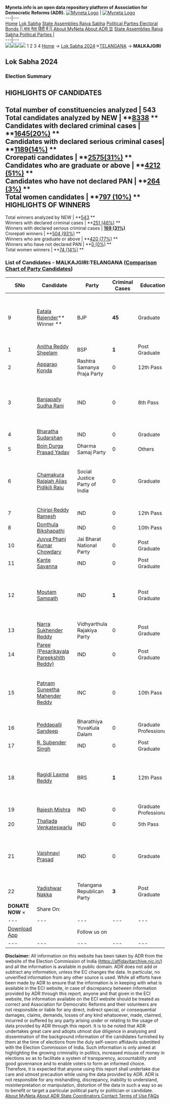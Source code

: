 **Myneta.info is an open data repository platform of Association for Democratic Reforms (ADR).**
[![Myneta Logo](https://www.myneta.info/lib/img/myneta-logo.png)](https://www.myneta.info/) | [![Myneta Logo](https://www.myneta.info/lib/img/adr-logo.png)](https://adrindia.org)  
---|---  
[Home](https://www.myneta.info/) [Lok Sabha](https://www.myneta.info/#ls "Lok Sabha") [ State Assemblies ](https://www.myneta.info/#sa "State Assemblies") [Rajya Sabha](https://www.myneta.info/#rs "Rajya Sabha") [Political Parties ](https://www.myneta.info/party "Political Parties") [ Electoral Bonds ](https://www.myneta.info/electoral_bonds "Electoral Bonds") [ || माय नेता हिंदी में || ](https://translate.google.co.in/translate?prev=hp&hl=en&js=y&u=www.myneta.info&sl=en&tl=hi&history_state0=) [ About MyNeta ](https://adrindia.org/content/about-myneta) [ About ADR ](https://adrindia.org/about-adr/who-we-are) [☰](javascript:void\(0\))
[ State Assemblies ](https://www.myneta.info/#sa "State Assemblies") [ Rajya Sabha ](https://www.myneta.info/#rs "Rajya Sabha") [ Political Parties ](https://www.myneta.info/party "Political Parties")
|   
---|---  
![](https://www.myneta.info/lib/img/banner/banner-1.png)![](https://www.myneta.info/lib/img/banner/banner-2.png)![](https://www.myneta.info/lib/img/banner/banner-3.png)![](https://www.myneta.info/lib/img/banner/banner-4.png)
1  2  3  4 
[Home](https://www.myneta.info/) → [Lok Sabha 2024](https://www.myneta.info/LokSabha2024/)→[TELANGANA](https://www.myneta.info/LokSabha2024/index.php?action=show_constituencies&state_id=32) → **MALKAJGIRI**
### 
## Lok Sabha 2024
###  Election Summary 
HIGHLIGHTS OF CANDIDATES  
---  
Total number of constituencies analyzed |  543   
Total candidates analyzed by NEW | **[8338](https://www.myneta.info/LokSabha2024/index.php?action=summary&subAction=candidates_analyzed&sort=candidate#summary) **  
Candidates with declared criminal cases | **[1645(20%)](https://www.myneta.info/LokSabha2024/index.php?action=summary&subAction=crime&sort=candidate#summary) **  
Candidates with declared serious criminal cases| **[1189(14%)](https://www.myneta.info/LokSabha2024/index.php?action=summary&subAction=serious_crime&sort=candidate#summary) **  
Crorepati candidates | **[2575(31%)](https://www.myneta.info/LokSabha2024/index.php?action=summary&subAction=crorepati&sort=candidate#summary) **  
Candidates who are graduate or above | **[4212 (51%)](https://www.myneta.info/LokSabha2024/index.php?action=summary&subAction=education&sort=candidate#summary) **  
Candidates who have not declared PAN | **[264 (3%)](https://www.myneta.info/LokSabha2024/index.php?action=summary&subAction=without_pan&sort=candidate#summary) **  
Total women candidates | **[797 (10%)](https://www.myneta.info/LokSabha2024/index.php?action=summary&subAction=women_candidate&sort=candidate#summary) **  
HIGHLIGHTS OF WINNERS  
---  
Total winners analyzed by NEW | **[543](https://www.myneta.info/LokSabha2024/index.php?action=summary&subAction=winner_analyzed&sort=candidate#summary) **  
Winners with declared criminal cases | **[251 (46%)](https://www.myneta.info/LokSabha2024/index.php?action=summary&subAction=winner_crime&sort=candidate#summary) **  
Winners with declared serious criminal cases | **[169 (31%)](https://www.myneta.info/LokSabha2024/index.php?action=summary&subAction=winner_serious_crime&sort=candidate#summary)**  
Crorepati winners | **[504 (93%)](https://www.myneta.info/LokSabha2024/index.php?action=summary&subAction=winner_crorepati&sort=candidate#summary) **  
Winners who are graduate or above | **[420 (77%)](https://www.myneta.info/LokSabha2024/index.php?action=summary&subAction=winner_education&sort=candidate#summary) **  
Winners who have not declared PAN | **[0 (0%)](https://www.myneta.info/LokSabha2024/index.php?action=summary&subAction=winner_without_pan&sort=candidate#summary) **  
Total women winners | **[74 (14%)](https://www.myneta.info/LokSabha2024/index.php?action=summary&subAction=winner_women&sort=candidate#summary) **  
### List of Candidates - MALKAJGIRI:TELANGANA ([Comparison Chart of Party Candidates](https://www.myneta.info/LokSabha2024/comparisonchart.php?constituency_id=429))
SNo | Candidate| Party| Criminal Cases| Education| Age| Total Assets| Liabilities  
---|---|---|---|---|---|---|---  
9  | [Eatala Rajender](https://www.myneta.info/LokSabha2024/candidate.php?candidate_id=5238)** Winner ** | BJP | **45** | Graduate| 60 | ![](https://myneta.info/image_v2.php?myneta_folder=LokSabha2024&candidate_id=5238&col=ta) | ![](https://myneta.info/image_v2.php?myneta_folder=LokSabha2024&candidate_id=5238&col=lia)  
1  | [Anitha Reddy Sheelam](https://www.myneta.info/LokSabha2024/candidate.php?candidate_id=5525) | BSP | **1** | Post Graduate| 45 | Rs 79,59,000 ~ 79 Lacs+ | Rs 56,11,466 ~ 56 Lacs+  
2  | [Apparao Konda](https://www.myneta.info/LokSabha2024/candidate.php?candidate_id=5519) | Rashtra Samanya Praja Party | 0 | 12th Pass| 44 | Rs 70,35,935 ~ 70 Lacs+ | Rs 33,00,000 ~ 33 Lacs+  
3  | [Banjapally Sudha Rani](https://www.myneta.info/LokSabha2024/candidate.php?candidate_id=7013) | IND | 0 | 8th Pass| 53 | ![](https://myneta.info/image_v2.php?myneta_folder=LokSabha2024&candidate_id=7013&col=ta) | ![](https://myneta.info/image_v2.php?myneta_folder=LokSabha2024&candidate_id=7013&col=lia)  
4  | [Bharatha Sudarshan](https://www.myneta.info/LokSabha2024/candidate.php?candidate_id=7014) | IND | 0 | Graduate| 50 | Rs 16,10,000 ~ 16 Lacs+ | Rs 0 ~   
5  | [Boin Durga Prasad Yadav](https://www.myneta.info/LokSabha2024/candidate.php?candidate_id=5527) | Dharma Samaj Party | 0 | Others| 37 | Rs 63,51,000 ~ 63 Lacs+ | Rs 51,12,000 ~ 51 Lacs+  
6  | [Chamakura Rajaiah Alias Pidikili Raju](https://www.myneta.info/LokSabha2024/candidate.php?candidate_id=5521) | Social Justice Party of India | 0 | Graduate| 47 | ![](https://myneta.info/image_v2.php?myneta_folder=LokSabha2024&candidate_id=5521&col=ta) | ![](https://myneta.info/image_v2.php?myneta_folder=LokSabha2024&candidate_id=5521&col=lia)  
7  | [Chiripi Reddy Ramesh](https://www.myneta.info/LokSabha2024/candidate.php?candidate_id=7009) | IND | 0 | 12th Pass| 33 | Rs 14,32,300 ~ 14 Lacs+ | Rs 2,20,000 ~ 2 Lacs+  
8  | [Donthula Bikshapathi](https://www.myneta.info/LokSabha2024/candidate.php?candidate_id=7011) | IND | 0 | 10th Pass| 48 | Rs 3,06,46,000 ~ 3 Crore+ | Rs 0 ~   
10  | [Juvva Phani Kumar Chowdary](https://www.myneta.info/LokSabha2024/candidate.php?candidate_id=7007) | Jai Bharat National Party | 0 | Post Graduate| 43 | Rs 31,00,000 ~ 31 Lacs+ | Rs 5,40,000 ~ 5 Lacs+  
11  | [Kante Sayanna](https://www.myneta.info/LokSabha2024/candidate.php?candidate_id=7008) | IND | 0 | Post Graduate| 46 | Rs 3,06,80,000 ~ 3 Crore+ | Rs 0 ~   
12  | [Moutam Sampath](https://www.myneta.info/LokSabha2024/candidate.php?candidate_id=7015) | IND | **1** | Post Graduate| 34 | ![](https://myneta.info/image_v2.php?myneta_folder=LokSabha2024&candidate_id=7015&col=ta) | ![](https://myneta.info/image_v2.php?myneta_folder=LokSabha2024&candidate_id=7015&col=lia)  
13  | [Narra Sukhender Reddy](https://www.myneta.info/LokSabha2024/candidate.php?candidate_id=5522) | Vidhyarthula Rajakiya Party | 0 | Post Graduate| 34 | Rs 1,04,67,400 ~ 1 Crore+ | Rs 44,97,530 ~ 44 Lacs+  
14  | [Paree (Pesarikayala Pareekshith Reddy)](https://www.myneta.info/LokSabha2024/candidate.php?candidate_id=7012) | IND | 0 | Post Graduate| 38 | Nil | Rs 0 ~   
15  | [Patnam Suneetha Mahender Reddy](https://www.myneta.info/LokSabha2024/candidate.php?candidate_id=5291) | INC | 0 | 10th Pass| 46 | ![](https://myneta.info/image_v2.php?myneta_folder=LokSabha2024&candidate_id=5291&col=ta) | ![](https://myneta.info/image_v2.php?myneta_folder=LokSabha2024&candidate_id=5291&col=lia)  
16  | [Peddapalli Sandeep](https://www.myneta.info/LokSabha2024/candidate.php?candidate_id=5523) | Bharathiya YuvaKula Dalam | 0 | Graduate Professional| 31 | Rs 46,23,204 ~ 46 Lacs+ | Rs 1,62,608 ~ 1 Lacs+  
17  | [R. Subender Singh](https://www.myneta.info/LokSabha2024/candidate.php?candidate_id=7018) | IND | 0 | Post Graduate| 40 | Rs 90,79,000 ~ 90 Lacs+ | Rs 0 ~   
18  | [Ragidi Laxma Reddy](https://www.myneta.info/LokSabha2024/candidate.php?candidate_id=5237) | BRS | **1** | 12th Pass| 60 | ![](https://myneta.info/image_v2.php?myneta_folder=LokSabha2024&candidate_id=5237&col=ta) | ![](https://myneta.info/image_v2.php?myneta_folder=LokSabha2024&candidate_id=5237&col=lia)  
19  | [Rajesh Mishra](https://www.myneta.info/LokSabha2024/candidate.php?candidate_id=7016) | IND | 0 | Graduate Professional| 38 | Rs 25,31,000 ~ 25 Lacs+ | Rs 0 ~   
20  | [Thallada Venkateswarlu](https://www.myneta.info/LokSabha2024/candidate.php?candidate_id=7010) | IND | 0 | 5th Pass| 54 | Rs 15,99,000 ~ 15 Lacs+ | Rs 0 ~   
21  | [Vaishnavi Prasad](https://www.myneta.info/LokSabha2024/candidate.php?candidate_id=7017) | IND | 0 | Graduate| 59 | ![](https://myneta.info/image_v2.php?myneta_folder=LokSabha2024&candidate_id=7017&col=ta) | ![](https://myneta.info/image_v2.php?myneta_folder=LokSabha2024&candidate_id=7017&col=lia)  
22  | [Yadishwar Nakka](https://www.myneta.info/LokSabha2024/candidate.php?candidate_id=5526) | Telangana Republican Party | **3** | Post Graduate| 38 | Rs 27,05,000 ~ 27 Lacs+ | Rs 4,80,000 ~ 4 Lacs+  
|  **DONATE NOW** × |  Share On:  | [](https://api.whatsapp.com/send?text=https%3A%2F%2Fmyneta.info%2Fpunjab2022%2Findex.php%3Faction%3Dshow_constituencies%26state_id%3D19) | [](https://www.facebook.com/sharer/sharer.php?u=https%3A%2F%2Fmyneta.info%2Fpunjab2022%2Findex.php%3Faction%3Dshow_constituencies%26state_id%3D19) | [](https://twitter.com/share?url=https%3A%2F%2Fmyneta.info%2Fpunjab2022%2Findex.php%3Faction%3Dshow_constituencies%26state_id%3D19)  
---|---|---|---|---  
| [ Download App ](https://play.google.com/store/apps/details?id=com.webrosoft.myneta1&pcampaignid=pcampaignidMKT-Other-global-all-co-prtnr-py-PartBadge-Mar2515-1) | [](https://play.google.com/store/apps/details?id=com.webrosoft.myneta1&pcampaignid=pcampaignidMKT-Other-global-all-co-prtnr-py-PartBadge-Mar2515-1) |  Follow us on  | [](https://www.facebook.com/adrindia.org/) | [](https://twitter.com/adrspeaks) | [](https://groups.google.com/g/national-election-watch?hl=en&pli=1) | [](https://www.instagram.com/adrspeaks/) | [](https://www.youtube.com/user/adrspeaks) | [](https://sharechat.com/profile/adrspeaks)  
---|---|---|---|---|---|---|---|---  
**Disclaimer:** All information on this website has been taken by ADR from the website of the Election Commission of India (https://affidavitarchive.nic.in/) and all the information is available in public domain. ADR does not add or subtract any information, unless the EC changes the data. In particular, no unverified information from any other source is used. While all efforts have been made by ADR to ensure that the information is in keeping with what is available in the ECI website, in case of discrepancy between information provided by ADR through this report, anyone and that given in the ECI website, the information available on the ECI website should be treated as correct and Association for Democratic Reforms and their volunteers are not responsible or liable for any direct, indirect special, or consequential damages, claims, demands, losses of any kind whatsoever, made, claimed, incurred or suffered by any party arising under or relating to the usage of data provided by ADR through this report. It is to be noted that ADR undertakes great care and adopts utmost due diligence in analysing and dissemination of the background information of the candidates furnished by them at the time of elections from the duly self-sworn affidavits submitted with the Election Commission of India. Such information is only aimed at highlighting the growing criminality in politics, increased misuse of money in elections so as to facilitate a system of transparency, accountability and good governance and to enable voters to form an informed choice. Therefore, it is expected that anyone using this report shall undertake due care and utmost precaution while using the data provided by ADR. ADR is not responsible for any mishandling, discrepancy, inability to understand, misinterpretation or manipulation, distortion of the data in such a way so as to benefit or target a particular political party or politician or candidate. 
[ About MyNeta ](https://adrindia.org/content/about-myneta) [ About ADR ](https://adrindia.org/about-adr/who-we-are) [ State Coordinators ](https://adrindia.org/about-adr/state-coordinators) [ Contact ](https://adrindia.org/contact-us) [ Terms of Use ](https://adrindia.org/content/adr-terms-use) [ FAQs ](https://adrindia.org/content/faqs)
